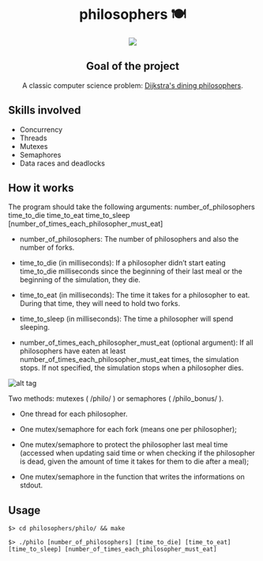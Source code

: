 <div align="center">
  <center><h1>philosophers 🍽</h1></center>
  <img src="https://user-images.githubusercontent.com/91064070/166064033-47275d8b-8eca-42b1-a9bd-66caa898f911.png">

## Goal of the project

A classic computer science problem: [Dijkstra's dining philosophers](https://en.wikipedia.org/wiki/Dining_philosophers_problem).
</div>

## Skills involved
* Concurrency
* Threads
* Mutexes
* Semaphores
* Data races and deadlocks


## How it works

The program should take the following arguments:
number_of_philosophers time_to_die time_to_eat time_to_sleep
[number_of_times_each_philosopher_must_eat]

* number_of_philosophers: The number of philosophers and also the number
of forks.

* time_to_die (in milliseconds): If a philosopher didn’t start eating time_to_die
milliseconds since the beginning of their last meal or the beginning of the simulation, they die.

* time_to_eat (in milliseconds): The time it takes for a philosopher to eat.
During that time, they will need to hold two forks.

* time_to_sleep (in milliseconds): The time a philosopher will spend sleeping.

* number_of_times_each_philosopher_must_eat (optional argument): If all
philosophers have eaten at least number_of_times_each_philosopher_must_eat
times, the simulation stops. If not specified, the simulation stops when a
philosopher dies.

![alt tag](https://user-images.githubusercontent.com/91064070/165654038-219bb003-01aa-4bd5-a969-22c21db4f5fc.png)

Two methods: mutexes ( /philo/ ) or semaphores ( /philo_bonus/ ).

* One thread for each philosopher.

* One mutex/semaphore for each fork (means one per philosopher);

* One mutex/semaphore to protect the philosopher last meal time (accessed when updating said time or when checking if the philosopher is dead, given the amount of time it takes for them to die after a meal);

* One mutex/semaphore in the function that writes the informations on stdout.

## Usage

```shell
$> cd philosophers/philo/ && make
```
```shell
$> ./philo [number_of_philosophers] [time_to_die] [time_to_eat] [time_to_sleep] [number_of_times_each_philosopher_must_eat]
```
